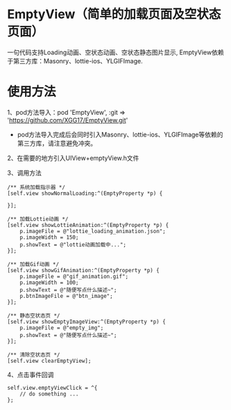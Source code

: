 
# EmptyView（简单的加载页面及空状态页面）

一句代码支持Loading动画、空状态动画、空状态静态图片显示, EmptyView依赖于第三方库：Masonry、lottie-ios、YLGIFImage.

# 使用方法
1、pod方法导入：pod 'EmptyView', :git => 'https://github.com/XGG17/EmptyView.git'

* pod方法导入完成后会同时引入Masonry、lottie-ios、YLGIFImage等依赖的第三方库，请注意避免冲突。


2、在需要的地方引入UIView+emptyView.h文件

3、调用方法
```
/** 系统加载指示器 */
[self.view showNormalLoading:^(EmptyProperty *p) {

}];
```
```
/** 加载Lottie动画 */
[self.view showLottieAnimation:^(EmptyProperty *p) {
    p.imageFile = @"lottie_loading_animation.json";
    p.imageWidth = 150;
    p.showText = @"lottie动画加载中...";
}];
```
```
/** 加载Gif动画 */
[self.view showGifAnimation:^(EmptyProperty *p) {
    p.imageFile = @"gif_animation.gif";
    p.imageWidth = 100;
    p.showText = @"随便写点什么描述~";
    p.btnImageFile = @"btn_image";
}];
```
```
/** 静态空状态页 */
[self.view showEmptyImageView:^(EmptyProperty *p) {
    p.imageFile = @"empty_img";
    p.showText = @"随便写点什么描述~";
}];
```
```
/** 清除空状态页 */
[self.view clearEmptyView];
```

4、点击事件回调
```
self.view.emptyViewClick = ^{
    // do something ...
};
```

